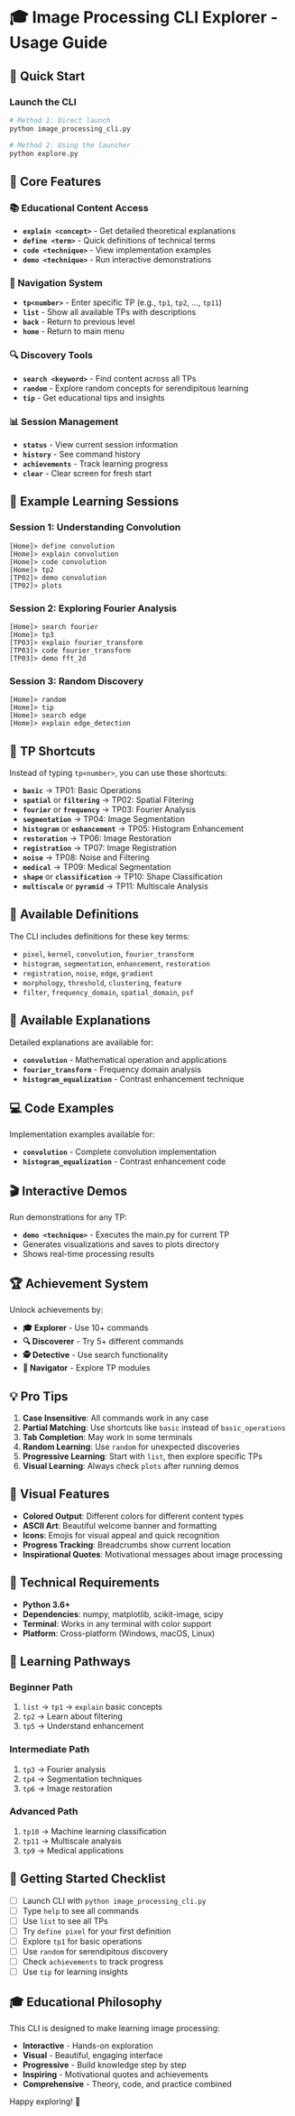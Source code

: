 # 🎓 Image Processing CLI Explorer - Usage Guide

## 🚀 Quick Start

### Launch the CLI
```bash
# Method 1: Direct launch
python image_processing_cli.py

# Method 2: Using the launcher
python explore.py
```

## 🎯 Core Features

### 📚 Educational Content Access
- **`explain <concept>`** - Get detailed theoretical explanations
- **`define <term>`** - Quick definitions of technical terms
- **`code <technique>`** - View implementation examples
- **`demo <technique>`** - Run interactive demonstrations

### 🧭 Navigation System
- **`tp<number>`** - Enter specific TP (e.g., `tp1`, `tp2`, ..., `tp11`)
- **`list`** - Show all available TPs with descriptions
- **`back`** - Return to previous level
- **`home`** - Return to main menu

### 🔍 Discovery Tools
- **`search <keyword>`** - Find content across all TPs
- **`random`** - Explore random concepts for serendipitous learning
- **`tip`** - Get educational tips and insights

### 📊 Session Management
- **`status`** - View current session information
- **`history`** - See command history
- **`achievements`** - Track learning progress
- **`clear`** - Clear screen for fresh start

## 🎨 Example Learning Sessions

### Session 1: Understanding Convolution
```
[Home]> define convolution
[Home]> explain convolution
[Home]> code convolution
[Home]> tp2
[TP02]> demo convolution
[TP02]> plots
```

### Session 2: Exploring Fourier Analysis
```
[Home]> search fourier
[Home]> tp3
[TP03]> explain fourier_transform
[TP03]> code fourier_transform
[TP03]> demo fft_2d
```

### Session 3: Random Discovery
```
[Home]> random
[Home]> tip
[Home]> search edge
[Home]> explain edge_detection
```

## 🎯 TP Shortcuts

Instead of typing `tp<number>`, you can use these shortcuts:
- **`basic`** → TP01: Basic Operations
- **`spatial`** or **`filtering`** → TP02: Spatial Filtering
- **`fourier`** or **`frequency`** → TP03: Fourier Analysis
- **`segmentation`** → TP04: Image Segmentation
- **`histogram`** or **`enhancement`** → TP05: Histogram Enhancement
- **`restoration`** → TP06: Image Restoration
- **`registration`** → TP07: Image Registration
- **`noise`** → TP08: Noise and Filtering
- **`medical`** → TP09: Medical Segmentation
- **`shape`** or **`classification`** → TP10: Shape Classification
- **`multiscale`** or **`pyramid`** → TP11: Multiscale Analysis

## 📖 Available Definitions

The CLI includes definitions for these key terms:
- `pixel`, `kernel`, `convolution`, `fourier_transform`
- `histogram`, `segmentation`, `enhancement`, `restoration`
- `registration`, `noise`, `edge`, `gradient`
- `morphology`, `threshold`, `clustering`, `feature`
- `filter`, `frequency_domain`, `spatial_domain`, `psf`

## 🧮 Available Explanations

Detailed explanations are available for:
- **`convolution`** - Mathematical operation and applications
- **`fourier_transform`** - Frequency domain analysis
- **`histogram_equalization`** - Contrast enhancement technique

## 💻 Code Examples

Implementation examples available for:
- **`convolution`** - Complete convolution implementation
- **`histogram_equalization`** - Contrast enhancement code

## 🎬 Interactive Demos

Run demonstrations for any TP:
- **`demo <technique>`** - Executes the main.py for current TP
- Generates visualizations and saves to plots directory
- Shows real-time processing results

## 🏆 Achievement System

Unlock achievements by:
- **🎓 Explorer** - Use 10+ commands
- **🔍 Discoverer** - Try 5+ different commands
- **🕵️ Detective** - Use search functionality
- **🚀 Navigator** - Explore TP modules

## 💡 Pro Tips

1. **Case Insensitive**: All commands work in any case
2. **Partial Matching**: Use shortcuts like `basic` instead of `basic_operations`
3. **Tab Completion**: May work in some terminals
4. **Random Learning**: Use `random` for unexpected discoveries
5. **Progressive Learning**: Start with `list`, then explore specific TPs
6. **Visual Learning**: Always check `plots` after running demos

## 🎨 Visual Features

- **Colored Output**: Different colors for different content types
- **ASCII Art**: Beautiful welcome banner and formatting
- **Icons**: Emojis for visual appeal and quick recognition
- **Progress Tracking**: Breadcrumbs show current location
- **Inspirational Quotes**: Motivational messages about image processing

## 🔧 Technical Requirements

- **Python 3.6+**
- **Dependencies**: numpy, matplotlib, scikit-image, scipy
- **Terminal**: Works in any terminal with color support
- **Platform**: Cross-platform (Windows, macOS, Linux)

## 🎯 Learning Pathways

### Beginner Path
1. `list` → `tp1` → `explain` basic concepts
2. `tp2` → Learn about filtering
3. `tp5` → Understand enhancement

### Intermediate Path
1. `tp3` → Fourier analysis
2. `tp4` → Segmentation techniques
3. `tp6` → Image restoration

### Advanced Path
1. `tp10` → Machine learning classification
2. `tp11` → Multiscale analysis
3. `tp9` → Medical applications

## 🚀 Getting Started Checklist

- [ ] Launch CLI with `python image_processing_cli.py`
- [ ] Type `help` to see all commands
- [ ] Use `list` to see all TPs
- [ ] Try `define pixel` for your first definition
- [ ] Explore `tp1` for basic operations
- [ ] Use `random` for serendipitous discovery
- [ ] Check `achievements` to track progress
- [ ] Use `tip` for learning insights

## 🎓 Educational Philosophy

This CLI is designed to make learning image processing:
- **Interactive** - Hands-on exploration
- **Visual** - Beautiful, engaging interface
- **Progressive** - Build knowledge step by step
- **Inspiring** - Motivational quotes and achievements
- **Comprehensive** - Theory, code, and practice combined

Happy exploring! 🌟

